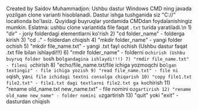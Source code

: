 Created by Saidov Muhammadjon: 
Ushbu dastur Windows CMD ning javada yozilgan clone varianti hisoblanadi. Dastur ishga tushganida siz "C://" locationda bo'lasiz. Quyidagi buyruqlar yordamida CMDdan foydalanishingiz mumkin. Eslatma: ushbu clone variantida file faqat `.txt` turida yaratiladi.\n 1) "dir" - joriy folderdagi elementlarni ko'rish
2) "cd folder_name" - folderga kirish
3) "cd .." - folderdan chiqish
4) "mkdir folder_name" - yangi folder ochish
5) "mkdir file_name.txt" - yangi .txt fayl ochish (Ushbu dastur faqat .txt file bilan ishlaydi!!!)
6) "rmdir folder_name" - folderni o`chirish (Ushbu buyruq folder bo`sh bo`lgandagina ishlaydi!!!)
7) "rmdir file_name.txt" - fileni o`chirish
8) "echo/file_name.txt/file ichiga yozmoqchi bo`lgan textingiz" - file ichiga yozish
9) "read file_name.txt" - file ni o`qish, ya`ni file ichidagi textni consolga chiqarish
10) "copy file1.txt file2.txt" - file1.txt dagi textlarni file2.txt ga ko`chirish
11) "rename old_name.txt new_name.txt" - file nomini o`zgartirish
12) "rename old_name new_name" - folder nomini o`zgartirish
13) "quit" yoki "exit" - dasturdan chiqish
